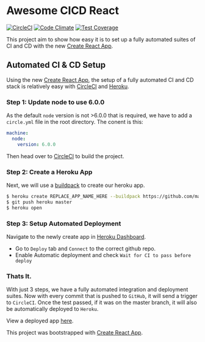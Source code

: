 # Awesome CICD React
[![CircleCI](https://circleci.com/gh/Zaccc123/awesome-cicd-react.svg?style=svg)](https://circleci.com/gh/Zaccc123/awesome-cicd-react) [![Code Climate](https://codeclimate.com/github/Zaccc123/awesome-cicd-react/badges/gpa.svg)](https://codeclimate.com/github/Zaccc123/awesome-cicd-react) [![Test Coverage](https://codeclimate.com/github/Zaccc123/awesome-cicd-react/badges/coverage.svg)](https://codeclimate.com/github/Zaccc123/awesome-cicd-react/coverage)

This project aim to show how easy it is to set up a fully automated suites of CI and CD with the new [Create React App](https://github.com/facebookincubator/create-react-app).

## Automated CI & CD Setup
Using the new [Create React App](https://github.com/facebookincubator/create-react-app), the setup of a fully automated CI and CD stack is relatively easy with [CircleCI](https://circleci.com) and [Heroku](https://heroku.com).

### Step 1: Update node to use 6.0.0
As the default `node` version is not >6.0.0 that is required, we have to add a `circle.yml` file in the root directory. The conent is this:

```yml
machine:
  node:
    version: 6.0.0
```

Then head over to [CircleCI](https://circleci.com) to build the project.

### Step 2: Create a Heroku App
Next, we will use a [buildpack](https://github.com/mars/create-react-app-buildpack) to create our heroku app.

```bash
$ heroku create REPLACE_APP_NAME_HERE --buildpack https://github.com/mars/create-react-app-buildpack.git
$ git push heroku master
$ heroku open
```

### Step 3: Setup Automated Deployment
Navigate to the newly create app in [Heroku Dashboard](https://heroku.com).

- Go to `Deploy` tab and `Connect` to the correct github repo.
- Enable Automatic deployment and check `Wait for CI to pass before deploy`

### Thats It.
With just 3 steps, we have a fully automated integration and deployment suites. Now with every commit that is pushed to `GitHub`, it will send a trigger to `CircleCI`. Once the test passed, if it was on the master branch, it will also be automatically deployed to `Heroku`.


View a deployed app [here](https://awesome-cicd-react.herokuapp.com).

This project was bootstrapped with [Create React App](https://github.com/facebookincubator/create-react-app).
